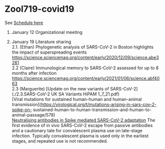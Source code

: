 # Zool719-covid19

See [Schedule here](https://docs.google.com/spreadsheets/d/1NJWmhJHhY_MuPiSu9Oii1-UA2HYzqlfMRqr88NlKtHs/edit#gid=0)

1. January 12 Organizational meeting

2. January 19 Literature sharing  
    2.1. (Ethan) Phylogenetic analysis of SARS-CoV-2 in Boston highlights the impact of superspreading events
https://science.sciencemag.org/content/early/2020/12/09/science.abe3261  
    2.2 (Claire) Immunological memory to SARS-CoV-2 assessed for up to 8 months after infection
https://science.sciencemag.org/content/early/2021/01/06/science.abf4063  
    2.3 (Marguerite) [Update on the new variants of SARS-CoV-2](./2.3.SARS-CoV-2 UK SA Variants HiPAM 1_7_21.pdf)   
    [Viral mutations for sustained human-human and human-animal transmission](https://virological.org/t/mutations-arising-in-sars-cov-2-spike-on- sustained-human-to-human-transmission-and-human-to-animal-passage/578)  
    [Neutralising antibodies in Spike mediated SARS-CoV-2 adaptation](https://doi.org/10.1101/2020.12.05.20241927) The first evidence of in vivo SARS-CoV-2 escape from passive antibodies and a cautionary tale for convalescent plasma use on late-stage infection. Typically convalescent plasma is used only in the earliest stages, and repeated use is not recommended.   
    
